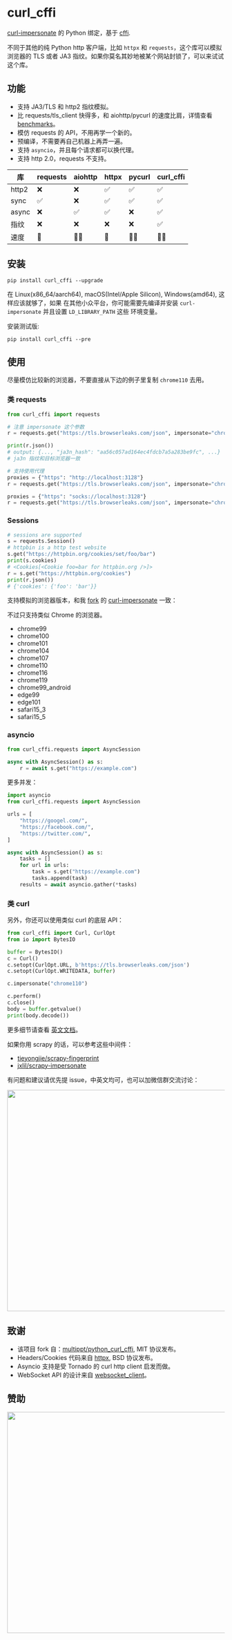 # curl_cffi

[curl-impersonate](https://github.com/lwthiker/curl-impersonate) 的 Python 绑定，基于
[cffi](https://cffi.readthedocs.io/en/latest/).

不同于其他的纯 Python http 客户端，比如 `httpx` 和 `requests`，这个库可以模拟浏览器的
TLS 或者 JA3 指纹。如果你莫名其妙地被某个网站封锁了，可以来试试这个库。

## 功能

- 支持 JA3/TLS 和 http2 指纹模拟。
- 比 requests/tls_client 快得多，和 aiohttp/pycurl 的速度比肩，详情查看 [benchmarks](https://github.com/yifeikong/curl_cffi/tree/master/benchmark)。
- 模仿 requests 的 API，不用再学一个新的。
- 预编译，不需要再自己机器上再弄一遍。
- 支持 `asyncio`，并且每个请求都可以换代理。
- 支持 http 2.0，requests 不支持。

|库|requests|aiohttp|httpx|pycurl|curl_cffi|
|---|---|---|---|---|---|
|http2|❌|❌|✅|✅|✅|
|sync|✅|❌|✅|✅|✅|
|async|❌|✅|✅|❌|✅|
|指纹|❌|❌|❌|❌|✅|
|速度|🐇|🐇🐇|🐇|🐇🐇|🐇🐇|

## 安装

    pip install curl_cffi --upgrade

在 Linux(x86_64/aarch64), macOS(Intel/Apple Silicon), Windows(amd64), 这样应该就够了，如果
在其他小众平台，你可能需要先编译并安装 `curl-impersonate` 并且设置 `LD_LIBRARY_PATH` 这些
环境变量。

安装测试版:

    pip install curl_cffi --pre

## 使用

尽量模仿比较新的浏览器，不要直接从下边的例子里复制 `chrome110` 去用。

### 类 requests

```python
from curl_cffi import requests

# 注意 impersonate 这个参数
r = requests.get("https://tls.browserleaks.com/json", impersonate="chrome110")

print(r.json())
# output: {..., "ja3n_hash": "aa56c057ad164ec4fdcb7a5a283be9fc", ...}
# ja3n 指纹和目标浏览器一致

# 支持使用代理
proxies = {"https": "http://localhost:3128"}
r = requests.get("https://tls.browserleaks.com/json", impersonate="chrome110", proxies=proxies)

proxies = {"https": "socks://localhost:3128"}
r = requests.get("https://tls.browserleaks.com/json", impersonate="chrome110", proxies=proxies)
```

### Sessions

```python
# sessions are supported
s = requests.Session()
# httpbin is a http test website
s.get("https://httpbin.org/cookies/set/foo/bar")
print(s.cookies)
# <Cookies[<Cookie foo=bar for httpbin.org />]>
r = s.get("https://httpbin.org/cookies")
print(r.json())
# {'cookies': {'foo': 'bar'}}
```

支持模拟的浏览器版本，和我 [fork](https://github.com/yifeikong/curl-impersonate) 的 [curl-impersonate](https://github.com/lwthiker/curl-impersonate) 一致：

不过只支持类似 Chrome 的浏览器。

- chrome99
- chrome100
- chrome101
- chrome104
- chrome107
- chrome110
- chrome116
- chrome119
- chrome99_android
- edge99
- edge101
- safari15_3
- safari15_5

### asyncio

```python
from curl_cffi.requests import AsyncSession

async with AsyncSession() as s:
    r = await s.get("https://example.com")
```

更多并发：

```python
import asyncio
from curl_cffi.requests import AsyncSession

urls = [
    "https://googel.com/",
    "https://facebook.com/",
    "https://twitter.com/",
]

async with AsyncSession() as s:
    tasks = []
    for url in urls:
        task = s.get("https://example.com")
        tasks.append(task)
    results = await asyncio.gather(*tasks)
```

### 类 curl

另外，你还可以使用类似 curl 的底层 API：

```python
from curl_cffi import Curl, CurlOpt
from io import BytesIO

buffer = BytesIO()
c = Curl()
c.setopt(CurlOpt.URL, b'https://tls.browserleaks.com/json')
c.setopt(CurlOpt.WRITEDATA, buffer)

c.impersonate("chrome110")

c.perform()
c.close()
body = buffer.getvalue()
print(body.decode())
```

更多细节请查看 [英文文档](https://curl-cffi.readthedocs.io)。

如果你用 scrapy 的话，可以参考这些中间件：

- [tieyongjie/scrapy-fingerprint](https://github.com/tieyongjie/scrapy-fingerprint)
- [jxlil/scrapy-impersonate](https://github.com/jxlil/scrapy-impersonate)

有问题和建议请优先提 issue，中英文均可，也可以加微信群交流讨论：

<img src="wechat.jpg" style="width: 512px;" />

## 致谢

- 该项目 fork 自：[multippt/python_curl_cffi](https://github.com/multippt/python_curl_cffi), MIT 协议发布。
- Headers/Cookies 代码来自 [httpx](https://github.com/encode/httpx/blob/master/httpx/_models.py), BSD 协议发布。
- Asyncio 支持是受 Tornado 的 curl http client 启发而做。
- WebSocket API 的设计来自 [websocket_client](https://github.com/websocket-client/websocket-client)。

## 赞助

<img src="alipay.jpg" style="width: 512px;" />
